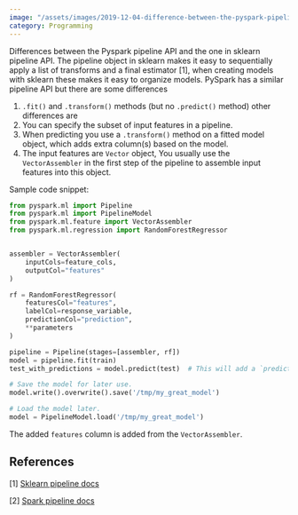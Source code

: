 ```yaml
---
image: "/assets/images/2019-12-04-difference-between-the-pyspark-pipeline-and-the-sklearn-pipeline/pipeline.png"
category: Programming
---
```


Differences between the Pyspark pipeline API and the one in sklearn pipeline API.<!--more-->
The pipeline object in sklearn makes it easy to sequentially apply a list of transforms and a final estimator [1], when creating models with sklearn these makes it easy to organize models.
PySpark has a similar pipeline API but there are some differences

1.  `.fit()` and `.transform()` methods (but no `.predict()` method) other differences are
2. You can specify the subset of input features in a pipeline.
3. When predicting you use a `.transform()` method on a fitted model object, which adds extra column(s) based on the model.
4. The input features are `Vector` object, You usually use the `VectorAssembler` in the first step of the pipeline to assemble input features into this object.

Sample code snippet:

```python
from pyspark.ml import Pipeline
from pyspark.ml import PipelineModel
from pyspark.ml.feature import VectorAssembler
from pyspark.ml.regression import RandomForestRegressor


assembler = VectorAssembler(
    inputCols=feature_cols,
    outputCol="features"
)

rf = RandomForestRegressor(
    featuresCol="features",
    labelCol=response_variable,
    predictionCol="prediction",
    **parameters
)

pipeline = Pipeline(stages=[assembler, rf])
model = pipeline.fit(train)
test_with_predictions = model.predict(test)  # This will add a `prediction` column AND a `features` column to test.

# Save the model for later use.
model.write().overwrite().save('/tmp/my_great_model')

# Load the model later.
model = PipelineModel.load('/tmp/my_great_model')
```

The added `features` column is added from the `VectorAssembler`.


## References

[1] [Sklearn pipeline docs](https://scikit-learn.org/stable/modules/generated/sklearn.pipeline.Pipeline.html)

[2] [Spark pipeline docs](https://spark.apache.org/docs/latest/ml-pipeline.html)
